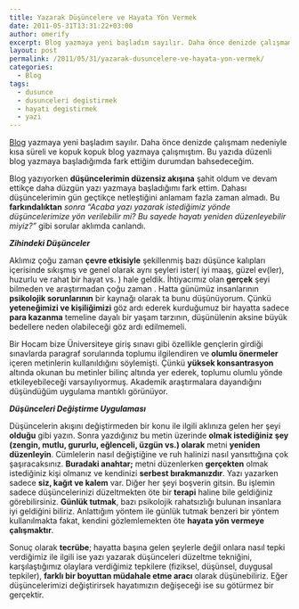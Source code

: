 ```yaml
---
title: Yazarak Düşüncelere ve Hayata Yön Vermek
date: 2011-05-31T13:31:22+03:00
author: omerify
excerpt: Blog yazmaya yeni başladım sayılır. Daha önce denizde çalışmam nedeniyle kısa süreli ve kopuk kopuk blog yazmaya çalışmıştım. Bu yazıda düzenli blog yazmaya başladığımda fark ettiğim durumdan bahsedeceğim.
layout: post
permalink: /2011/05/31/yazarak-dusuncelere-ve-hayata-yon-vermek/
categories:
  - Blog
tags:
  - dusunce
  - dusunceleri degistirmek
  - hayati degistirmek
  - yazi
---
```

<a href="http://tr.wikipedia.org/wiki/Blog" target="_blank" rel="noreferrer noopener nofollow">Blog</a> yazmaya yeni başladım sayılır. Daha önce denizde çalışmam nedeniyle kısa süreli ve kopuk kopuk blog yazmaya çalışmıştım. Bu yazıda düzenli blog yazmaya başladığımda fark ettiğim durumdan bahsedeceğim.

Blog yazıyorken **düşüncelerimin düzensiz akışına** şahit oldum ve devam ettikçe daha düzgün yazı yazmaya başladığımı fark ettim. Dahası düşüncelerimin gün geçtikçe netleştiğini anlamam fazla zaman almadı. Bu **farkındalıktan** _sonra “Acaba yazı yazarak istediğimiz yönde düşüncelerimize yön verilebilir mi? Bu sayede hayatı yeniden düzenleyebilir miyiz?”_ gibi sorular aklımda canlandı.

**_Zihindeki Düşünceler_**

Aklımız çoğu zaman **çevre etkisiyle** şekillenmiş bazı düşünce kalıpları içerisinde sıkışmış ve genel olarak aynı şeyleri ister( iyi maaş, güzel ev(ler), huzurlu ve rahat bir hayat vs. ) hale geldik. İhtiyacımız olan **gerçek** şeyi bilmeden ve araştırmadan çoğu zaman&nbsp;. Hatta günümüz insanlarının **psikolojik sorunlarının** bir kaynağı olarak ta bunu düşünüyorum. Çünkü **yeteneğimizi ve kişiliğimizi** göz ardı ederek kurduğumuz bir hayatta sadece **para kazanma** temeline dayalı bir yaşam tarzının, düşünülenin aksine büyük bedellere neden olabileceği göz ardı edilmemeli.

Bir Hocam bize Üniversiteye giriş sınavı gibi özellikle gençlerin girdiği sınavlarda paragraf sorularında toplumu ilgilendiren ve **olumlu önermeler** içeren metinlerin kullanıldığını söylemişti. Çünkü **yüksek konsantrasyon** altında okunan bu metinler bilinç altında yer ederek, toplumu olumlu yönde etkileyebileceği varsayılıyormuş. Akademik araştırmalara dayandığını düşündüğüm uygulama mantıklı görünüyor.

**_Düşünceleri Değiştirme Uygulaması_**

Düşüncelerin akışını değiştirmeden bir konu ile ilgili aklınıza gelen her şeyi **olduğu** gibi yazın. Sonra yazdığınız bu metin üzerinde **olmak istediğiniz şey (zengin, mutlu, gururlu, eğlenceli, üzgün vs.) olarak** metni **yeniden düzenleyin**. Cümlelerin nasıl değiştiğine ve ruh halinizi nasıl yansıttığına çok şaşıracaksınız. **Buradaki anahtar;** metni düzenlerken **gerçekten** olmak istediğiniz kişi olmanız ve kendinizi **serbest bırakmanızdır**. Yazı yazarken sadece **siz, kağıt ve kalem** var. Diğer her şeyi boşverin gitsin. Bu işlemin sadece düşüncelerinizi düzeltmekten öte bir **terapi** haline bile geldiğiniz görebilirsiniz. **Günlük tutmak**, bazı psikolojik rahatsızlığı bulunan insanlara iyi geldiğini biliriz. Anlattığım yöntem ile günlük tutmak benzeri bir yöntem kullanılmakta fakat, kendini gözlemlemekten öte **hayata yön vermeye çalışmaktır**.

Sonuç olarak **tecrübe**; hayatta başına gelen şeylerle değil onlara nasıl tepki verdiğimiz ile ilgili ise yazı yazarak düşünceleri düzeltme tekniğini, karşılaştığımız olaylara verdiğimiz tepkilere (fiziksel, düşünsel, duygusal tepkiler), **farklı bir boyuttan müdahale etme aracı** olarak düşünebiliriz. Eğer düşüncelerimizi değiştirirsek hayatımızın değişeceği ise su götürmez bir gerçektir.